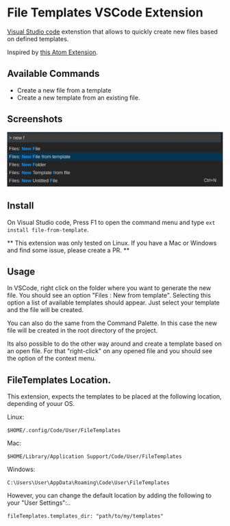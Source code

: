 # File Templates VSCode Extension

[Visual Studio code](https://code.visualstudio.com) extenstion that allows to quickly create new files based on defined templates. 

Inspired by [this Atom Extension](https://atom.io/packages/file-templates).

## Available Commands

* Create a new file from a template
* Create a new template from an existing file.

## Screenshots

![preview](images/preview01.jpg)

## Install

On Visual Studio code, Press F1 to open the command menu and type ```ext install file-from-template```.

** This extension was only tested on Linux. If you have a Mac or Windows and find some issue, please create a PR. **

## Usage

In VSCode, right click on the folder where you want to generate the new file. You should see an option "Files : New from template". 
Selecting this option a list of available templates should appear. Just select your template and the file will be created.

You can also do the same from the Command Palette. In this case the new file will be created in the root directory of the project.

Its also possible to do the other way around and create a template based on an open file. For that "right-click" on any opened file and you should see the option
of the context menu.


## FileTemplates Location.

This extension, expects the templates to be placed at the following location,
depending of youur OS.

Linux:

```
$HOME/.config/Code/User/FileTemplates
```

Mac:

```
$HOME/Library/Application Support/Code/User/FileTemplates
```

Windows:

```
C:\Users\User\AppData\Roaming\Code\User\FileTemplates
```

However, you can change the default location by adding the following to your "User Settings":..

```
fileTemplates.templates_dir: "path/to/my/templates"
```



